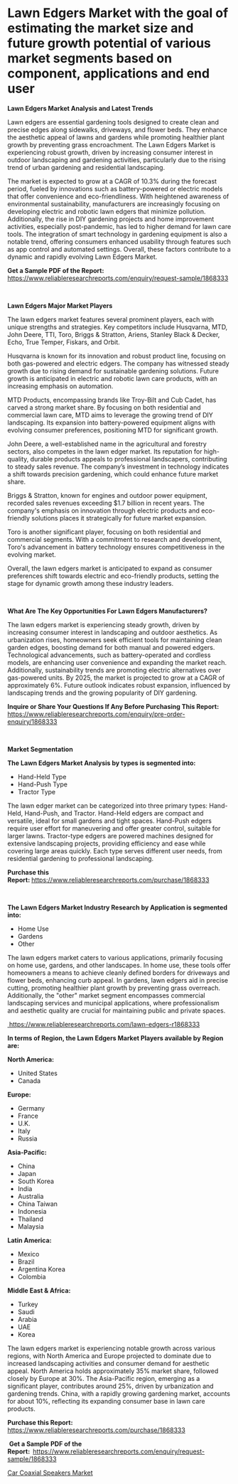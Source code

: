 <p><h1>Lawn Edgers Market with the goal of estimating the market size and future growth potential of various market segments based on component, applications and end user</h1></p><p><strong>Lawn Edgers Market Analysis and Latest Trends</strong></p>
<p><p>Lawn edgers are essential gardening tools designed to create clean and precise edges along sidewalks, driveways, and flower beds. They enhance the aesthetic appeal of lawns and gardens while promoting healthier plant growth by preventing grass encroachment. The Lawn Edgers Market is experiencing robust growth, driven by increasing consumer interest in outdoor landscaping and gardening activities, particularly due to the rising trend of urban gardening and residential landscaping.</p><p>The market is expected to grow at a CAGR of 10.3% during the forecast period, fueled by innovations such as battery-powered or electric models that offer convenience and eco-friendliness. With heightened awareness of environmental sustainability, manufacturers are increasingly focusing on developing electric and robotic lawn edgers that minimize pollution. Additionally, the rise in DIY gardening projects and home improvement activities, especially post-pandemic, has led to higher demand for lawn care tools. The integration of smart technology in gardening equipment is also a notable trend, offering consumers enhanced usability through features such as app control and automated settings. Overall, these factors contribute to a dynamic and rapidly evolving Lawn Edgers Market.</p></p>
<p><strong>Get a Sample PDF of the Report:&nbsp;</strong> <a href="https://www.reliableresearchreports.com/enquiry/request-sample/1868333?utm_campaign=3059&utm_medium=2&utm_source=Github&utm_content=ia&utm_term=10042025&utm_id=lawn-edgers">https://www.reliableresearchreports.com/enquiry/request-sample/1868333</a></p>
<p>&nbsp;</p>
<p><strong>Lawn Edgers Major Market Players</strong></p>
<p><p>The lawn edgers market features several prominent players, each with unique strengths and strategies. Key competitors include Husqvarna, MTD, John Deere, TTI, Toro, Briggs & Stratton, Ariens, Stanley Black & Decker, Echo, True Temper, Fiskars, and Orbit.</p><p>Husqvarna is known for its innovation and robust product line, focusing on both gas-powered and electric edgers. The company has witnessed steady growth due to rising demand for sustainable gardening solutions. Future growth is anticipated in electric and robotic lawn care products, with an increasing emphasis on automation.</p><p>MTD Products, encompassing brands like Troy-Bilt and Cub Cadet, has carved a strong market share. By focusing on both residential and commercial lawn care, MTD aims to leverage the growing trend of DIY landscaping. Its expansion into battery-powered equipment aligns with evolving consumer preferences, positioning MTD for significant growth.</p><p>John Deere, a well-established name in the agricultural and forestry sectors, also competes in the lawn edger market. Its reputation for high-quality, durable products appeals to professional landscapers, contributing to steady sales revenue. The company’s investment in technology indicates a shift towards precision gardening, which could enhance future market share.</p><p>Briggs & Stratton, known for engines and outdoor power equipment, recorded sales revenues exceeding $1.7 billion in recent years. The company's emphasis on innovation through electric products and eco-friendly solutions places it strategically for future market expansion.</p><p>Toro is another significant player, focusing on both residential and commercial segments. With a commitment to research and development, Toro's advancement in battery technology ensures competitiveness in the evolving market.</p><p>Overall, the lawn edgers market is anticipated to expand as consumer preferences shift towards electric and eco-friendly products, setting the stage for dynamic growth among these industry leaders.</p></p>
<p>&nbsp;</p>
<p><strong>What Are The Key Opportunities For Lawn Edgers Manufacturers?</strong></p>
<p><p>The lawn edgers market is experiencing steady growth, driven by increasing consumer interest in landscaping and outdoor aesthetics. As urbanization rises, homeowners seek efficient tools for maintaining clean garden edges, boosting demand for both manual and powered edgers. Technological advancements, such as battery-operated and cordless models, are enhancing user convenience and expanding the market reach. Additionally, sustainability trends are promoting electric alternatives over gas-powered units. By 2025, the market is projected to grow at a CAGR of approximately 6%. Future outlook indicates robust expansion, influenced by landscaping trends and the growing popularity of DIY gardening.</p></p>
<p><strong>Inquire or Share Your Questions If Any Before Purchasing This Report:</strong> <a href="https://www.reliableresearchreports.com/enquiry/pre-order-enquiry/1868333?utm_campaign=3059&utm_medium=2&utm_source=Github&utm_content=ia&utm_term=10042025&utm_id=lawn-edgers">https://www.reliableresearchreports.com/enquiry/pre-order-enquiry/1868333</a></p>
<p>&nbsp;</p>
<p><strong>Market Segmentation</strong></p>
<p><strong>The Lawn Edgers Market Analysis by types is segmented into:</strong></p>
<p><ul><li>Hand-Held Type</li><li>Hand-Push Type</li><li>Tractor Type</li></ul></p>
<p><p>The lawn edger market can be categorized into three primary types: Hand-Held, Hand-Push, and Tractor. Hand-Held edgers are compact and versatile, ideal for small gardens and tight spaces. Hand-Push edgers require user effort for maneuvering and offer greater control, suitable for larger lawns. Tractor-type edgers are powered machines designed for extensive landscaping projects, providing efficiency and ease while covering large areas quickly. Each type serves different user needs, from residential gardening to professional landscaping.</p></p>
<p><strong>Purchase this Report:&nbsp;</strong><a href="https://www.reliableresearchreports.com/purchase/1868333?utm_campaign=3059&utm_medium=2&utm_source=Github&utm_content=ia&utm_term=10042025&utm_id=lawn-edgers">https://www.reliableresearchreports.com/purchase/1868333</a></p>
<p>&nbsp;</p>
<p><strong>The Lawn Edgers Market Industry Research by Application is segmented into:</strong></p>
<p><ul><li>Home Use</li><li>Gardens</li><li>Other</li></ul></p>
<p><p>The lawn edgers market caters to various applications, primarily focusing on home use, gardens, and other landscapes. In home use, these tools offer homeowners a means to achieve cleanly defined borders for driveways and flower beds, enhancing curb appeal. In gardens, lawn edgers aid in precise cutting, promoting healthier plant growth by preventing grass overreach. Additionally, the "other" market segment encompasses commercial landscaping services and municipal applications, where professionalism and aesthetic quality are crucial for maintaining public and private spaces.</p></p>
<p><a href="https://www.reliableresearchreports.com/lawn-edgers-r1868333?utm_campaign=3059&utm_medium=2&utm_source=Github&utm_content=ia&utm_term=10042025&utm_id=lawn-edgers">&nbsp;https://www.reliableresearchreports.com/lawn-edgers-r1868333</a></p>
<p><strong>In terms of Region, the Lawn Edgers Market Players available by Region are:</strong></p>
<p>
    <p> <strong> North America: </strong>
        <ul>
            <li>United States</li>
            <li>Canada</li>
        </ul>
        </p> 
    <p> <strong> Europe: </strong>
        <ul>
            <li>Germany</li>
            <li>France</li>
            <li>U.K.</li>
            <li>Italy</li>
            <li>Russia</li>
        </ul>
        </p> 
    <p> <strong> Asia-Pacific: </strong>
        <ul>
            <li>China</li>
            <li>Japan</li>
            <li>South Korea</li>
            <li>India</li>
            <li>Australia</li>
            <li>China Taiwan</li>
            <li>Indonesia</li>
            <li>Thailand</li>
            <li>Malaysia</li>
        </ul>
        </p> 
    <p> <strong> Latin America: </strong>
        <ul>
            <li>Mexico</li>
            <li>Brazil</li>
            <li>Argentina Korea</li>
            <li>Colombia</li>
        </ul>
        </p> 
    <p> <strong> Middle East & Africa: </strong>
        <ul>
            <li>Turkey</li>
            <li>Saudi</li>
            <li>Arabia</li>
            <li>UAE</li>
            <li>Korea</li>
        </ul>
    </p>
    </p>
<p><p>The lawn edgers market is experiencing notable growth across various regions, with North America and Europe projected to dominate due to increased landscaping activities and consumer demand for aesthetic appeal. North America holds approximately 35% market share, followed closely by Europe at 30%. The Asia-Pacific region, emerging as a significant player, contributes around 25%, driven by urbanization and gardening trends. China, with a rapidly growing gardening market, accounts for about 10%, reflecting its expanding consumer base in lawn care products.</p></p>
<p><strong>Purchase this Report: </strong><a href="https://www.reliableresearchreports.com/purchase/1868333?utm_campaign=3059&utm_medium=2&utm_source=Github&utm_content=ia&utm_term=10042025&utm_id=lawn-edgers">https://www.reliableresearchreports.com/purchase/1868333</a></p>
<p>&nbsp;<strong>Get a Sample PDF of the Report:&nbsp;&nbsp;</strong><a href="https://www.reliableresearchreports.com/enquiry/request-sample/1868333?utm_campaign=3059&utm_medium=2&utm_source=Github&utm_content=ia&utm_term=10042025&utm_id=lawn-edgers">https://www.reliableresearchreports.com/enquiry/request-sample/1868333</a></p>
<p><strong></strong></p>
<p><p><a href="https://github.com/bordzjisela/Market-Research-Report-List-1/blob/main/car-coaxial-speakers-market.md?utm_campaign=3059&utm_medium=2&utm_source=Github&utm_content=ia&utm_term=10042025&utm_id=lawn-edgers">Car Coaxial Speakers Market</a></p></p>